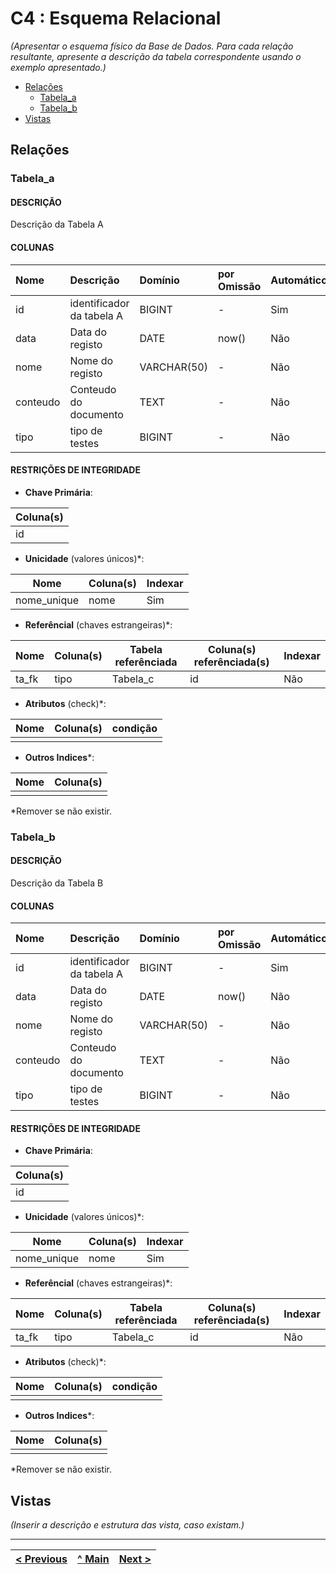 # C4 : Esquema Relacional  <!-- omit in toc -->
_(Apresentar o esquema físico da Base de Dados. Para cada relação resultante, apresente a descrição da tabela correspondente usando o exemplo apresentado.)_

- [Relações](#relações)
  - [Tabela_a](#tabela_a)
  - [Tabela_b](#tabela_b)
- [Vistas](#vistas)

## Relações

### Tabela_a

#### DESCRIÇÃO <!-- omit in toc -->

Descrição da Tabela A

#### COLUNAS <!-- omit in toc -->

| Nome     | Descrição                 | Domínio     | por Omissão | Automático | Nulo |
| :------- | :------------------------ | :---------- | :---------- | :--------- | :--- |
| id       | identificador da tabela A | BIGINT      | -           | Sim        | Não  |
| data     | Data do registo           | DATE        | now()       | Não        | Não  |
| nome     | Nome do registo           | VARCHAR(50) | -           | Não        | Não  |
| conteudo | Conteudo do documento     | TEXT        | -           | Não        | Sim  |
| tipo     | tipo de testes            | BIGINT      | -           | Não        | Sim  |

#### RESTRIÇÕES DE INTEGRIDADE <!-- omit in toc -->

- **Chave Primária**: 

| Coluna(s) |
| --------- |
| id        |

- **Unicidade** (valores únicos)*:

| Nome        | Coluna(s) | Indexar |
| ----------- | --------- | ------- |
| nome_unique | nome      | Sim     |

- **Referêncial** (chaves estrangeiras)*:

| Nome  | Coluna(s) | Tabela referênciada | Coluna(s) referênciada(s) | Indexar |
| ----- | --------- | ------------------- | ------------------------- | ------- |
| ta_fk | tipo      | Tabela_c            | id                        | Não     |

- **Atributos** (check)*:

| Nome | Coluna(s) | condição |
| ---- | --------- | -------- |
|      |           |          |

- **Outros Indices***:

| Nome | Coluna(s) |
| ---- | --------- |
|      |           |

  *Remover se não existir.

### Tabela_b

#### DESCRIÇÃO <!-- omit in toc -->

Descrição da Tabela B

#### COLUNAS <!-- omit in toc -->

| Nome     | Descrição                 | Domínio     | por Omissão | Automático | Nulo |
| :------- | :------------------------ | :---------- | :---------- | :--------- | :--- |
| id       | identificador da tabela A | BIGINT      | -           | Sim        | Não  |
| data     | Data do registo           | DATE        | now()       | Não        | Não  |
| nome     | Nome do registo           | VARCHAR(50) | -           | Não        | Não  |
| conteudo | Conteudo do documento     | TEXT        | -           | Não        | Sim  |
| tipo     | tipo de testes            | BIGINT      | -           | Não        | Sim  |

#### RESTRIÇÕES DE INTEGRIDADE <!-- omit in toc -->

- **Chave Primária**: 

| Coluna(s) |
| --------- |
| id        |

- **Unicidade** (valores únicos)*:

| Nome        | Coluna(s) | Indexar |
| ----------- | --------- | ------- |
| nome_unique | nome      | Sim     |

- **Referêncial** (chaves estrangeiras)*:

| Nome  | Coluna(s) | Tabela referênciada | Coluna(s) referênciada(s) | Indexar |
| ----- | --------- | ------------------- | ------------------------- | ------- |
| ta_fk | tipo      | Tabela_c            | id                        | Não     |

- **Atributos** (check)*:

| Nome | Coluna(s) | condição |
| ---- | --------- | -------- |
|      |           |          |

- **Outros Indices***:

| Nome | Coluna(s) |
| ---- | --------- |
|      |           |

  *Remover se não existir.

## Vistas

_(Inserir a descrição e estrutura das vista, caso existam.)_

---
| [< Previous](rebd03.md) | [^ Main](https://github.com/exemploTrabalho/reportSIBD/) | [Next >](rebd05.md) |
| :---------------------- | :------------------------------------------------------: | ------------------: |
